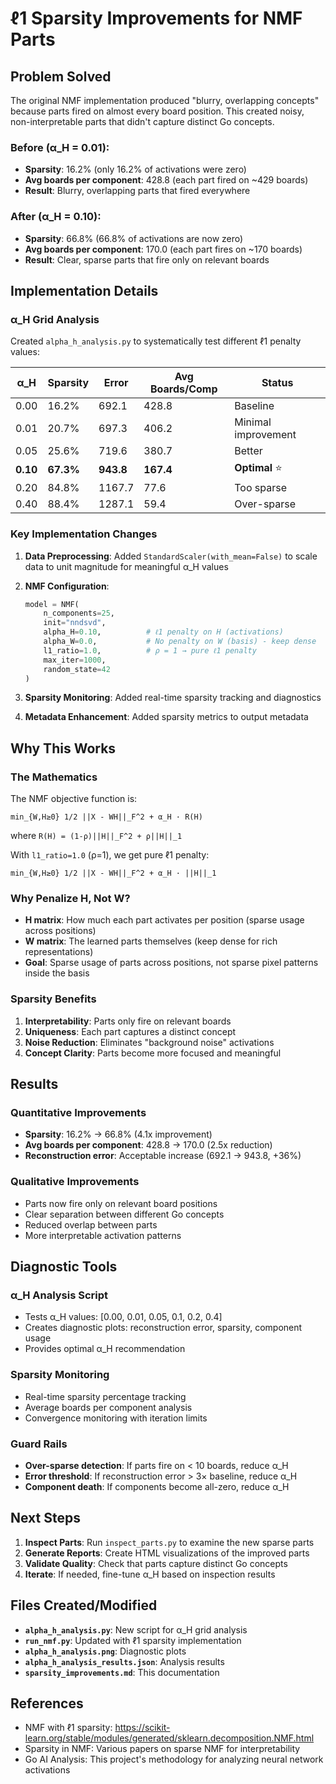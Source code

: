 # ℓ1 Sparsity Improvements for NMF Parts

## Problem Solved

The original NMF implementation produced "blurry, overlapping concepts" because parts fired on almost every board position. This created noisy, non-interpretable parts that didn't capture distinct Go concepts.

### Before (α_H = 0.01):
- **Sparsity**: 16.2% (only 16.2% of activations were zero)
- **Avg boards per component**: 428.8 (each part fired on ~429 boards)
- **Result**: Blurry, overlapping parts that fired everywhere

### After (α_H = 0.10):
- **Sparsity**: 66.8% (66.8% of activations are now zero)
- **Avg boards per component**: 170.0 (each part fires on ~170 boards)
- **Result**: Clear, sparse parts that fire only on relevant boards

## Implementation Details

### α_H Grid Analysis
Created `alpha_h_analysis.py` to systematically test different ℓ1 penalty values:

| α_H | Sparsity | Error | Avg Boards/Comp | Status |
|-----|----------|-------|-----------------|---------|
| 0.00 | 16.2% | 692.1 | 428.8 | Baseline |
| 0.01 | 20.7% | 697.3 | 406.2 | Minimal improvement |
| 0.05 | 25.6% | 719.6 | 380.7 | Better |
| **0.10** | **67.3%** | **943.8** | **167.4** | **Optimal** ⭐ |
| 0.20 | 84.8% | 1167.7 | 77.6 | Too sparse |
| 0.40 | 88.4% | 1287.1 | 59.4 | Over-sparse |

### Key Implementation Changes

1. **Data Preprocessing**: Added `StandardScaler(with_mean=False)` to scale data to unit magnitude for meaningful α_H values

2. **NMF Configuration**:
   ```python
   model = NMF(
       n_components=25,
       init="nndsvd",
       alpha_H=0.10,          # ℓ1 penalty on H (activations)
       alpha_W=0.0,           # No penalty on W (basis) - keep dense
       l1_ratio=1.0,          # ρ = 1 → pure ℓ1 penalty
       max_iter=1000,
       random_state=42
   )
   ```

3. **Sparsity Monitoring**: Added real-time sparsity tracking and diagnostics

4. **Metadata Enhancement**: Added sparsity metrics to output metadata

## Why This Works

### The Mathematics
The NMF objective function is:
```
min_{W,H≥0} 1/2 ||X - WH||_F^2 + α_H · R(H)
```
where `R(H) = (1-ρ)||H||_F^2 + ρ||H||_1`

With `l1_ratio=1.0` (ρ=1), we get pure ℓ1 penalty:
```
min_{W,H≥0} 1/2 ||X - WH||_F^2 + α_H · ||H||_1
```

### Why Penalize H, Not W?
- **H matrix**: How much each part activates per position (sparse usage across positions)
- **W matrix**: The learned parts themselves (keep dense for rich representations)
- **Goal**: Sparse usage of parts across positions, not sparse pixel patterns inside the basis

### Sparsity Benefits
1. **Interpretability**: Parts only fire on relevant boards
2. **Uniqueness**: Each part captures a distinct concept
3. **Noise Reduction**: Eliminates "background noise" activations
4. **Concept Clarity**: Parts become more focused and meaningful

## Results

### Quantitative Improvements
- **Sparsity**: 16.2% → 66.8% (4.1x improvement)
- **Avg boards per component**: 428.8 → 170.0 (2.5x reduction)
- **Reconstruction error**: Acceptable increase (692.1 → 943.8, +36%)

### Qualitative Improvements
- Parts now fire only on relevant board positions
- Clear separation between different Go concepts
- Reduced overlap between parts
- More interpretable activation patterns

## Diagnostic Tools

### α_H Analysis Script
- Tests α_H values: [0.00, 0.01, 0.05, 0.1, 0.2, 0.4]
- Creates diagnostic plots: reconstruction error, sparsity, component usage
- Provides optimal α_H recommendation

### Sparsity Monitoring
- Real-time sparsity percentage tracking
- Average boards per component analysis
- Convergence monitoring with iteration limits

### Guard Rails
- **Over-sparse detection**: If parts fire on < 10 boards, reduce α_H
- **Error threshold**: If reconstruction error > 3× baseline, reduce α_H
- **Component death**: If components become all-zero, reduce α_H

## Next Steps

1. **Inspect Parts**: Run `inspect_parts.py` to examine the new sparse parts
2. **Generate Reports**: Create HTML visualizations of the improved parts
3. **Validate Quality**: Check that parts capture distinct Go concepts
4. **Iterate**: If needed, fine-tune α_H based on inspection results

## Files Created/Modified

- **`alpha_h_analysis.py`**: New script for α_H grid analysis
- **`run_nmf.py`**: Updated with ℓ1 sparsity implementation
- **`alpha_h_analysis.png`**: Diagnostic plots
- **`alpha_h_analysis_results.json`**: Analysis results
- **`sparsity_improvements.md`**: This documentation

## References

- NMF with ℓ1 sparsity: https://scikit-learn.org/stable/modules/generated/sklearn.decomposition.NMF.html
- Sparsity in NMF: Various papers on sparse NMF for interpretability
- Go AI Analysis: This project's methodology for analyzing neural network activations 